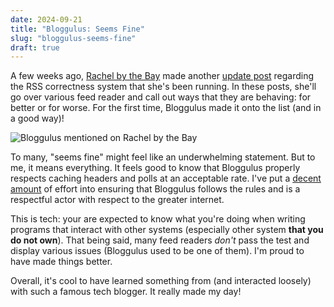 ```yaml
---
date: 2024-09-21
title: "Bloggulus: Seems Fine"
slug: "bloggulus-seems-fine"
draft: true
---
```


A few weeks ago, [Rachel by the Bay](https://rachelbythebay.com) made another [update post](https://rachelbythebay.com/w/2024/09/13/fs/) regarding the RSS correctness system that she's been running.
In these posts, she'll go over various feed reader and call out ways that they are behaving: for better or for worse.
For the first time, Bloggulus made it onto the list (and in a good way)!

![Bloggulus mentioned on Rachel by the Bay](/images/20240922/seems-fine.webp)

To many, "seems fine" might feel like an underwhelming statement.
But to me, it means everything.
It feels good to know that Bloggulus properly respects caching headers and polls at an acceptable rate.
I've put a [decent](/posts/bloggulus-a-responsible-rss-reader/) [amount](/posts/more-bloggulus-rss-improvements/) of effort into ensuring that Bloggulus follows the rules and is a respectful actor with respect to the greater internet.

This is tech: your are expected to know what you're doing when writing programs that interact with other systems (especially other system **that you do not own**).
That being said, many feed readers _don't_ pass the test and display various issues (Bloggulus used to be one of them).
I'm proud to have made things better.

Overall, it's cool to have learned something from (and interacted loosely) with such a famous tech blogger.
It really made my day!
